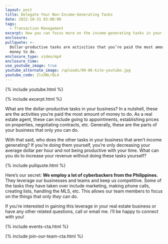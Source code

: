 ```yaml
---
layout: post
title: Delegate Your Non-Income-Generating Tasks
date: 2022-10-31 03:00:00
tags:
  - Transaction Management
excerpt: How you can focus more on the income-generating tasks in your business.
enclosure:
pullquote: >-
  Dollar-productive tasks are activities that you’re paid the most amount of
  money to do.
enclosure_type: video/mp4
enclosure_time:
use_youtube_image: true
youtube_alternate_image: /uploads/09-06-kite-youtube.jpg
youtube_code: 2lsXNLrQL4
---
```

{% include youtube.html %}

{% include excerpt.html %}

What are the dollar-productive tasks in your business? In a nutshell, these are the activities you’re paid the most amount of money to do. As a real estate agent, these can include going to appointments, establishing prices on properties, negotiating contracts, etc. Generally, these are the parts of your business that only *you* can do.&nbsp;

With that said, who does the other tasks in your business that aren’t income generating? If you’re doing them yourself, you’re only decreasing your average dollar per hour and not being productive with your time. What can you do to increase your revenue without doing these tasks yourself?

{% include pullquote.html %}

Here’s our secret: **We employ a lot of cyberbackers from the Philippines.** They leverage our businesses and teams and keep us competitive. Some of the tasks they have taken over include marketing, making phone calls, creating lists, handling the MLS, etc. This allows our team members to focus on the things that only *they* can do.&nbsp;

If you’re interested in gaining this leverage in your real estate business or have any other related questions, call or email me. I’ll be happy to connect with you\!

{% include events-cta.html %}

{% include join-our-team-cta.html %}